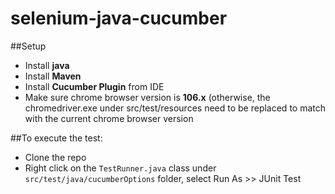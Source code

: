 # selenium-java-cucumber

##Setup
- Install **java**
- Install **Maven**
- Install **Cucumber Plugin** from IDE
- Make sure chrome browser version is **106.x** (otherwise, the chromedriver.exe under src/test/resources need to be replaced to match with the current chrome browser version

##To execute the test:
- Clone the repo
- Right click on the `TestRunner.java` class under `src/test/java/cucumberOptions` folder, select Run As >> JUnit Test
